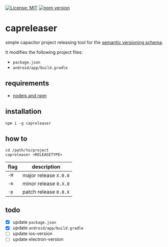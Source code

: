 [![License: MIT](https://img.shields.io/badge/License-MIT-yellow.svg)](https://opensource.org/licenses/MIT) [![npm version](https://badge.fury.io/js/capreleaser.svg)](https://badge.fury.io/js/capreleaser)
# capreleaser

simple capacitor project releasing tool for the [semantic versioning schema](https://semver.org/).

It modifies the following project files:
- `package.json`
- `android/app/build.gradle`

## requirements

- [nodejs and npm](https://nodejs.org/en/)

## installation

```
npm i -g capreleaser
```

## how to
```
cd /path/to/project
capreleaser <RELEASETYPE>
```

| flag | description |
|---|---|
| `-M` | major release `X.0.0` |
| `-m` | minor release `0.X.0` |
| `-p` | patch release `0.0.X` |

## todo
- [X] update `package.json`
- [X] update `android/app/build.gradle`
- [ ] update ios-version
- [ ] update electron-version
